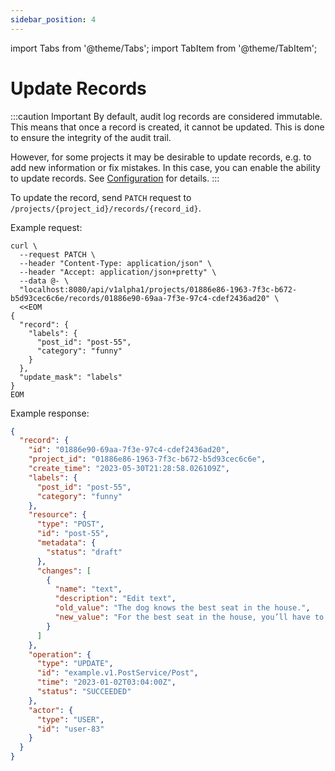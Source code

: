 ```yaml
---
sidebar_position: 4
---
```


import Tabs from '@theme/Tabs';
import TabItem from '@theme/TabItem';

# Update Records

:::caution Important
By default, audit log records are considered immutable. This means that once a record is created, it cannot be updated.
This is done to ensure the integrity of the audit trail.

However, for some projects it may be desirable to update records, e.g. to add new information or fix mistakes.
In this case, you can enable the ability to update records. See [Configuration](/docs/getting-started/configuration) for details.
:::

To update the record, send `PATCH` request to `/projects/{project_id}/records/{record_id}`.

Example request:

<Tabs>
<TabItem value="shell" label="Shell">

```shell
curl \
  --request PATCH \
  --header "Content-Type: application/json" \
  --header "Accept: application/json+pretty" \
  --data @- \
  "localhost:8080/api/v1alpha1/projects/01886e86-1963-7f3c-b672-b5d93cec6c6e/records/01886e90-69aa-7f3e-97c4-cdef2436ad20" \
  <<EOM
{
  "record": {
    "labels": {
      "post_id": "post-55",
      "category": "funny"
    }
  },
  "update_mask": "labels"
}
EOM
```

Example response:

```json
{
  "record": {
    "id": "01886e90-69aa-7f3e-97c4-cdef2436ad20",
    "project_id": "01886e86-1963-7f3c-b672-b5d93cec6c6e",
    "create_time": "2023-05-30T21:28:58.026109Z",
    "labels": {
      "post_id": "post-55",
      "category": "funny"
    },
    "resource": {
      "type": "POST",
      "id": "post-55",
      "metadata": {
        "status": "draft"
      },
      "changes": [
        {
          "name": "text",
          "description": "Edit text",
          "old_value": "The dog knows the best seat in the house.",
          "new_value": "For the best seat in the house, you’ll have to move the dog."
        }
      ]
    },
    "operation": {
      "type": "UPDATE",
      "id": "example.v1.PostService/Post",
      "time": "2023-01-02T03:04:00Z",
      "status": "SUCCEEDED"
    },
    "actor": {
      "type": "USER",
      "id": "user-83"
    }
  }
}
```

</TabItem>
</Tabs>
